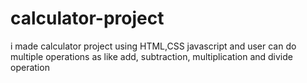 # calculator-project
i made calculator project using HTML,CSS javascript and user can do multiple operations as like add, subtraction, multiplication and divide operation 

